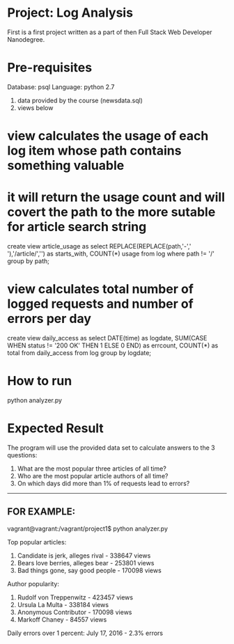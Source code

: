 # Project: Log Analysis

First is a first project written as a part of then Full Stack Web Developer Nanodegree.

# Pre-requisites

Database: psql
Language: python 2.7

1. data provided by the course (newsdata.sql)
2. views below

# view calculates the usage of each log item whose path contains something valuable
# it will return the usage count and will covert the path to the more sutable for article search string 
create view article_usage as
	select REPLACE(REPLACE(path,'-',' '),'/article/','') as starts_with, COUNT(*) usage
	from log
	where path != '/'
	group by path;

# view calculates total number of logged requests and number of errors per day
create view daily_access as
	select DATE(time) as logdate, SUM(CASE WHEN status != '200 OK' THEN 1 ELSE 0 END) as errcount, COUNT(*) as total
	from daily_access
	from log
	group by logdate;	

# How to run

python analyzer.py

# Expected Result

The program will use the provided data set to calculate answers to the 3 questions:
1. What are the most popular three articles of all time?
2. Who are the most popular article authors of all time?
3. On which days did more than 1% of requests lead to errors? 

---------------------------------
FOR EXAMPLE:
---------------------------------
vagrant@vagrant:/vagrant/project1$ python analyzer.py

Top popular articles:
1. Candidate is jerk, alleges rival - 338647 views
2. Bears love berries, alleges bear - 253801 views
3. Bad things gone, say good people - 170098 views

Author popularity:
1. Rudolf von Treppenwitz - 423457 views
2. Ursula La Multa - 338184 views
3. Anonymous Contributor - 170098 views
4. Markoff Chaney - 84557 views

Daily errors over 1 percent:
July      17, 2016 -    2.3% errors